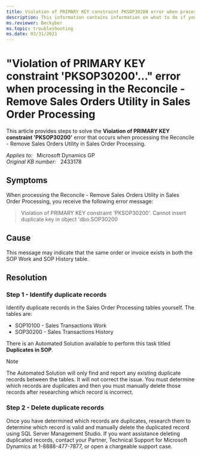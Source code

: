 ```yaml
---
title: Violation of PRIMARY KEY constraint PKSOP30200 error when processing in Reconcile - Remove Sales Orders Utility
description: This information contains information on what to do if you have duplicate SOP documents numbers in your Sales Order Processing work and history tables or if you are getting errors that contain the words Duplicate key when performing sales order functions.
ms.reviewer: Beckyber
ms.topic: troubleshooting
ms.date: 03/31/2021
---
```

# "Violation of PRIMARY KEY constraint 'PKSOP30200'..." error when processing in the Reconcile - Remove Sales Orders Utility in Sales Order Processing

This article provides steps to solve the **Violation of PRIMARY KEY constraint 'PKSOP30200'** error that occurs when processing the Reconcile - Remove Sales Orders Utility in Sales Order Processing.

_Applies to:_ &nbsp; Microsoft Dynamics GP  
_Original KB number:_ &nbsp; 2433178

## Symptoms

When processing the Reconcile - Remove Sales Orders Utility in Sales Order Processing, you receive the following error message:

> Violation of PRIMARY KEY constraint 'PKSOP30200'. Cannot insert duplicate key in object 'dbo.SOP30200

## Cause

This message may indicate that the same order or invoice exists in both the SOP Work and SOP History table.

## Resolution

### Step 1 - Identify duplicate records

Identify duplicate records in the Sales Order Processing tables yourself. The tables are:

- SOP10100 - Sales Transactions Work
- SOP30200 - Sales Transactions History

There is an Automated Solution available to perform this task titled **Duplicates in SOP**.

> [!NOTE]
> The Automated Solution will only find and report any existing duplicate records between the tables. It will not correct the issue. You must determine which records are duplicates and then you must manually delete those records after researching which record is incorrect.

### Step 2 - Delete duplicate records

Once you have determined which records are duplicates, research them to determine which record is valid and manually delete the duplicated record using SQL Server Management Studio. If you want assistance deleting duplicated records, contact your Partner, Technical Support for Microsoft Dynamics at 1-8888-477-7877, or open a chargeable support case.
